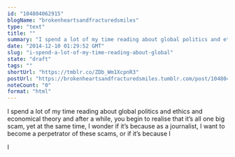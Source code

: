 ```yaml
---
id: "104804062915"
blogName: "brokenheartsandfracturedsmiles"
type: "text"
title: ""
summary: "I spend a lot of my time reading about global politics and ethics and economical theory and after a while, you begin to realise..."
date: "2014-12-10 01:29:52 GMT"
slug: "i-spend-a-lot-of-my-time-reading-about-global"
state: "draft"
tags: ""
shortUrl: "https://tmblr.co/ZDb_Wm1XcpnR3"
postUrl: "https://brokenheartsandfracturedsmiles.tumblr.com/post/104804062915/i-spend-a-lot-of-my-time-reading-about-global"
noteCount: "0"
format: "html"
---
```


I spend a lot of my time reading about global politics and ethics and economical theory and after a while, you begin to realise that it’s all one big scam, yet at the same time, I wonder if it’s because as a journalist, I want to become a perpetrator of these scams, or if it’s because I 

I